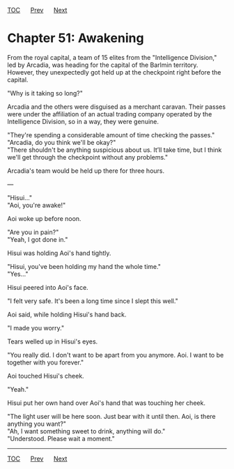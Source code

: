 [TOC](../readme.md)&nbsp;&nbsp;&nbsp;&nbsp;&nbsp;&nbsp;[Prev](section_0021.md)&nbsp;&nbsp;&nbsp;&nbsp;&nbsp;&nbsp;[Next](section_0023.md)



# Chapter 51: Awakening

From the royal capital, a team of 15 elites from the "Intelligence
Division," led by Arcadia, was heading for the capital of the Barlmin
territory.  
However, they unexpectedly got held up at the checkpoint right before
the capital.  
  
"Why is it taking so long?"  
  
Arcadia and the others were disguised as a merchant caravan. Their
passes were under the affiliation of an actual trading company operated
by the Intelligence Division, so in a way, they were genuine.  
  
"They're spending a considerable amount of time checking the passes."  
"Arcadia, do you think we'll be okay?"  
"There shouldn't be anything suspicious about us. It’ll take time, but I
think we'll get through the checkpoint without any problems."  
  
Arcadia's team would be held up there for three hours.  
  
—  
  
"Hisui..."  
"Aoi, you're awake!"  
  
Aoi woke up before noon.  
  
"Are you in pain?"  
"Yeah, I got done in."  
  
Hisui was holding Aoi's hand tightly.  
  
"Hisui, you've been holding my hand the whole time."  
"Yes..."  
  
Hisui peered into Aoi's face.  
  
"I felt very safe. It's been a long time since I slept this well."  
  
Aoi said, while holding Hisui's hand back.  
  
"I made you worry."  
  
Tears welled up in Hisui's eyes.  
  
"You really did. I don't want to be apart from you anymore. Aoi. I want
to be together with you forever."  
  
Aoi touched Hisui's cheek.  
  
"Yeah."  
  
Hisui put her own hand over Aoi's hand that was touching her cheek.  
  
"The light user will be here soon. Just bear with it until then. Aoi, is
there anything you want?"  
"Ah, I want something sweet to drink, anything will do."  
"Understood. Please wait a moment."  
  
  
  


---
[TOC](../readme.md)&nbsp;&nbsp;&nbsp;&nbsp;&nbsp;&nbsp;[Prev](section_0021.md)&nbsp;&nbsp;&nbsp;&nbsp;&nbsp;&nbsp;[Next](section_0023.md)

